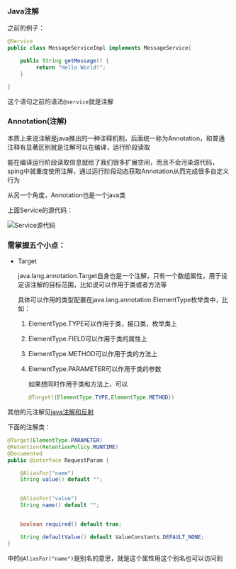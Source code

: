 ### Java注解

之前的例子：

```java
@Service
public class MessageServiceImpl implements MessageService{

    public String getMessage() {
         return "Hello World!";
    }

}
```

这个语句之前的语法`@service`就是注解

### Annotation(注解)

本质上来说注解是java推出的一种注释机制，后面统一称为Annotation，和普通注释有显著区别就是注解可以在编译，运行阶段读取

能在编译运行阶段读取信息就给了我们很多扩展空间，而且不会污染源代码，sping中就重度使用注解，通过运行阶段动态获取Annotation从而完成很多自定义行为

从另一个角度，Annotation也是一个java类

上面Service的源代码：

![Service源代码](https://style.youkeda.com/img/ham/course/j4/service1.svg)

### 需掌握五个小点：

+ Target
  
  java.lang.annotation.Target自身也是一个注解，只有一个数组属性，用于设定该注解的目标范围，比如说可以作用于类或者方法等
  
  具体可以作用的类型配置在java.lang.annotation.ElementType枚举类中，比如：
  
  1. ElementType.TYPE可以作用于类，接口类，枚举类上
  
  2. ElementType.FIELD可以作用于类的属性上
  
  3. ElementType.METHOD可以作用于类的方法上
  
  4. ElementType.PARAMETER可以作用于类的参数
     
     如果想同时作用于类和方法上，可以
     
     ```java
     @Target({ElementType.TYPE,ElementType.METHOD})
     ```

其他的元注解见[java注解和反射](../kuangJava/Java注解和反射.md)

下面的注解类：

```java
@Target(ElementType.PARAMETER)
@Retention(RetentionPolicy.RUNTIME)
@Documented
public @interface RequestParam {

    @AliasFor("name")
    String value() default "";


    @AliasFor("value")
    String name() default "";


    boolean required() default true;

    String defaultValue() default ValueConstants.DEFAULT_NONE;
}
```

中的`@AliasFor("name")`是别名的意思，就是这个属性用这个别名也可以访问到
